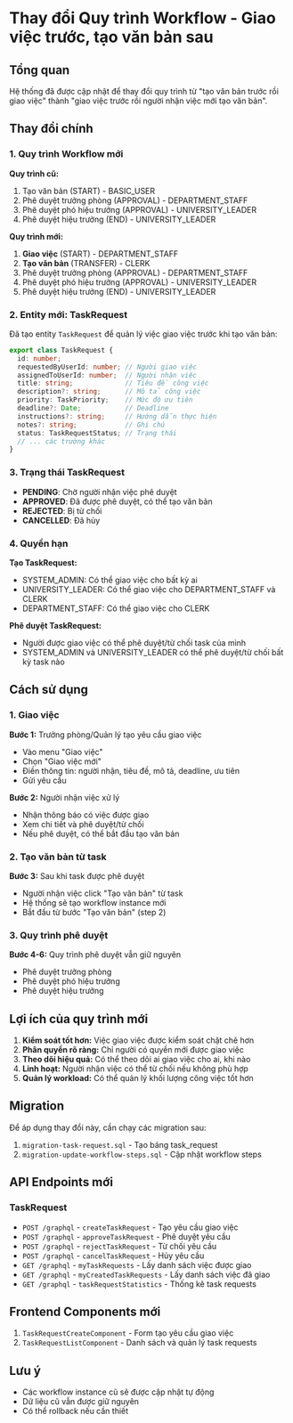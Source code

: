 # Thay đổi Quy trình Workflow - Giao việc trước, tạo văn bản sau

## Tổng quan

Hệ thống đã được cập nhật để thay đổi quy trình từ "tạo văn bản trước rồi giao việc" thành "giao việc trước rồi người nhận việc mới tạo văn bản".

## Thay đổi chính

### 1. Quy trình Workflow mới

**Quy trình cũ:**
1. Tạo văn bản (START) - BASIC_USER
2. Phê duyệt trưởng phòng (APPROVAL) - DEPARTMENT_STAFF
3. Phê duyệt phó hiệu trưởng (APPROVAL) - UNIVERSITY_LEADER
4. Phê duyệt hiệu trưởng (END) - UNIVERSITY_LEADER

**Quy trình mới:**
1. **Giao việc** (START) - DEPARTMENT_STAFF
2. **Tạo văn bản** (TRANSFER) - CLERK
3. Phê duyệt trưởng phòng (APPROVAL) - DEPARTMENT_STAFF
4. Phê duyệt phó hiệu trưởng (APPROVAL) - UNIVERSITY_LEADER
5. Phê duyệt hiệu trưởng (END) - UNIVERSITY_LEADER

### 2. Entity mới: TaskRequest

Đã tạo entity `TaskRequest` để quản lý việc giao việc trước khi tạo văn bản:

```typescript
export class TaskRequest {
  id: number;
  requestedByUserId: number; // Người giao việc
  assignedToUserId: number;  // Người nhận việc
  title: string;             // Tiêu đề công việc
  description?: string;      // Mô tả công việc
  priority: TaskPriority;    // Mức độ ưu tiên
  deadline?: Date;           // Deadline
  instructions?: string;     // Hướng dẫn thực hiện
  notes?: string;            // Ghi chú
  status: TaskRequestStatus; // Trạng thái
  // ... các trường khác
}
```

### 3. Trạng thái TaskRequest

- **PENDING**: Chờ người nhận việc phê duyệt
- **APPROVED**: Đã được phê duyệt, có thể tạo văn bản
- **REJECTED**: Bị từ chối
- **CANCELLED**: Đã hủy

### 4. Quyền hạn

**Tạo TaskRequest:**
- SYSTEM_ADMIN: Có thể giao việc cho bất kỳ ai
- UNIVERSITY_LEADER: Có thể giao việc cho DEPARTMENT_STAFF và CLERK
- DEPARTMENT_STAFF: Có thể giao việc cho CLERK

**Phê duyệt TaskRequest:**
- Người được giao việc có thể phê duyệt/từ chối task của mình
- SYSTEM_ADMIN và UNIVERSITY_LEADER có thể phê duyệt/từ chối bất kỳ task nào

## Cách sử dụng

### 1. Giao việc

**Bước 1:** Trưởng phòng/Quản lý tạo yêu cầu giao việc
- Vào menu "Giao việc" 
- Chọn "Giao việc mới"
- Điền thông tin: người nhận, tiêu đề, mô tả, deadline, ưu tiên
- Gửi yêu cầu

**Bước 2:** Người nhận việc xử lý
- Nhận thông báo có việc được giao
- Xem chi tiết và phê duyệt/từ chối
- Nếu phê duyệt, có thể bắt đầu tạo văn bản

### 2. Tạo văn bản từ task

**Bước 3:** Sau khi task được phê duyệt
- Người nhận việc click "Tạo văn bản" từ task
- Hệ thống sẽ tạo workflow instance mới
- Bắt đầu từ bước "Tạo văn bản" (step 2)

### 3. Quy trình phê duyệt

**Bước 4-6:** Quy trình phê duyệt vẫn giữ nguyên
- Phê duyệt trưởng phòng
- Phê duyệt phó hiệu trưởng  
- Phê duyệt hiệu trưởng

## Lợi ích của quy trình mới

1. **Kiểm soát tốt hơn:** Việc giao việc được kiểm soát chặt chẽ hơn
2. **Phân quyền rõ ràng:** Chỉ người có quyền mới được giao việc
3. **Theo dõi hiệu quả:** Có thể theo dõi ai giao việc cho ai, khi nào
4. **Linh hoạt:** Người nhận việc có thể từ chối nếu không phù hợp
5. **Quản lý workload:** Có thể quản lý khối lượng công việc tốt hơn

## Migration

Để áp dụng thay đổi này, cần chạy các migration sau:

1. `migration-task-request.sql` - Tạo bảng task_request
2. `migration-update-workflow-steps.sql` - Cập nhật workflow steps

## API Endpoints mới

### TaskRequest
- `POST /graphql` - `createTaskRequest` - Tạo yêu cầu giao việc
- `POST /graphql` - `approveTaskRequest` - Phê duyệt yêu cầu
- `POST /graphql` - `rejectTaskRequest` - Từ chối yêu cầu
- `POST /graphql` - `cancelTaskRequest` - Hủy yêu cầu
- `GET /graphql` - `myTaskRequests` - Lấy danh sách việc được giao
- `GET /graphql` - `myCreatedTaskRequests` - Lấy danh sách việc đã giao
- `GET /graphql` - `taskRequestStatistics` - Thống kê task requests

## Frontend Components mới

1. `TaskRequestCreateComponent` - Form tạo yêu cầu giao việc
2. `TaskRequestListComponent` - Danh sách và quản lý task requests

## Lưu ý

- Các workflow instance cũ sẽ được cập nhật tự động
- Dữ liệu cũ vẫn được giữ nguyên
- Có thể rollback nếu cần thiết
